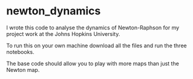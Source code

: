# newton_dynamics
I wrote this code to analyse the dynamics of Newton-Raphson
for my project work at the Johns Hopkins University.

To run this on your own machine download all the files
and run the three notebooks.

The base code should allow you to play with more maps
than just the Newton map.
